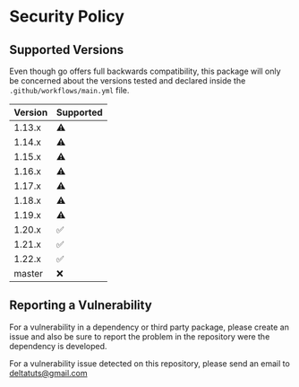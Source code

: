 # Security Policy

## Supported Versions

Even though go offers full backwards compatibility, this package will only be concerned about the versions tested and
declared inside the `.github/workflows/main.yml` file.

| Version | Supported          |
| ------- | ------------------ |
| 1.13.x  | :warning:          |
| 1.14.x  | :warning:          |
| 1.15.x  | :warning:          |
| 1.16.x  | :warning:          |
| 1.17.x  | :warning:          |
| 1.18.x  | :warning:          |
| 1.19.x  | :warning:          |
| 1.20.x  | :white_check_mark: |
| 1.21.x  | :white_check_mark: |
| 1.22.x  | :white_check_mark: |
| master  | :x:                |

## Reporting a Vulnerability

For a vulnerability in a dependency or third party package, please create an issue and also be sure to report the problem in the repository
were the dependency is developed.

For a vulnerability issue detected on this repository, please send an email to [deltatuts@gmail.com](mailto:deltatuts@gmail.com)
